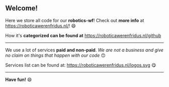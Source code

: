 ## Welcome!

Here we store all code for our **robotics-wf**! Check out **more info** at https://roboticawerenfridus.nl/! 😄

How it's **categorized can be found at** https://roboticawerenfridus.nl/github

---

We use a lot of services **paid and non-paid**. *We are not a business and give no claim on things that happen with our code* 🙃

Services list can be found at: https://roboticawerenfridus.nl/logos.svg 😋

---

**Have fun!** 😄
